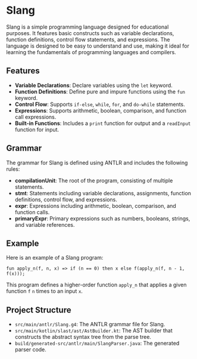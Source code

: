 # Slang

Slang is a simple programming language designed for educational purposes. It features basic constructs such as variable declarations, function definitions, control flow statements, and expressions. The language is designed to be easy to understand and use, making it ideal for learning the fundamentals of programming languages and compilers.

## Features

- **Variable Declarations**: Declare variables using the `let` keyword.
- **Function Definitions**: Define pure and impure functions using the `fun` keyword.
- **Control Flow**: Supports `if-else`, `while`, `for`, and `do-while` statements.
- **Expressions**: Supports arithmetic, boolean, comparison, and function call expressions.
- **Built-in Functions**: Includes a `print` function for output and a `readInput` function for input.

## Grammar

The grammar for Slang is defined using ANTLR and includes the following rules:

- **compilationUnit**: The root of the program, consisting of multiple statements.
- **stmt**: Statements including variable declarations, assignments, function definitions, control flow, and expressions.
- **expr**: Expressions including arithmetic, boolean, comparison, and function calls.
- **primaryExpr**: Primary expressions such as numbers, booleans, strings, and variable references.

## Example

Here is an example of a Slang program:

```
fun apply_n(f, n, x) => if (n == 0) then x else f(apply_n(f, n - 1, f(x)));
```

This program defines a higher-order function `apply_n` that applies a given function `f` `n` times to an input `x`.

## Project Structure

- `src/main/antlr/Slang.g4`: The ANTLR grammar file for Slang.
- `src/main/kotlin/slast/ast/AstBuilder.kt`: The AST builder that constructs the abstract syntax tree from the parse tree.
- `build/generated-src/antlr/main/SlangParser.java`: The generated parser code.

